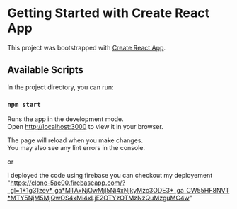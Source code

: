 # Getting Started with Create React App

This project was bootstrapped with [Create React App](https://github.com/facebook/create-react-app).

## Available Scripts

In the project directory, you can run:

### `npm start`

Runs the app in the development mode.\
Open [http://localhost:3000](http://localhost:3000) to view it in your browser.

The page will reload when you make changes.\
You may also see any lint errors in the console.

or 

i deployed the code using firebase
you can checkout my deployement "https://clone-5ae00.firebaseapp.com/?_gl=1*1g31zev*_ga*MTAxNjQwMjI5Ni4xNjkyMzc3ODE3*_ga_CW55HF8NVT*MTY5NjM5MjQwOS4xMi4xLjE2OTYzOTMzNzQuMzguMC4w"
